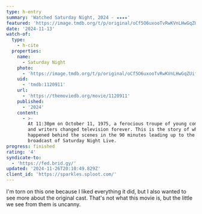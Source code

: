```yaml
---
type: h-entry
summary: 'Watched Saturday Night, 2024 - ★★★★'
featured: 'https://image.tmdb.org/t/p/original/oCf5O6uxooTvRwKVnLHwGqZUifq.jpg'
date: '2024-11-13'
watch-of:
  type:
    - h-cite
  properties:
    name:
      - Saturday Night
    photo:
      - 'https://image.tmdb.org/t/p/original/oCf5O6uxooTvRwKVnLHwGqZUifq.jpg'
    uid:
      - 'tmdb:1120911'
    url:
      - 'https://themoviedb.org/movie/1120911'
    published:
      - '2024'
    content:
      - >-
        At 11:30pm on October 11, 1975, a ferocious troupe of young comedians
        and writers changed television forever. This is the story of what
        happened behind the scenes in the 90 minutes leading up to the first
        broadcast of Saturday Night Live.
progress: finished
rating: '4'
syndicate-to:
  - 'https://fed.brid.gy/'
updated: '2024-11-26T20:10:49.829Z'
client_id: 'https://sparkles.sploot.com/'
---
```

I'm torn on this one because I liked everything it did, but I also wanted to see more about the original cast. That's not what this movie is, but the little we see from them is uncanny.

